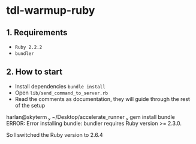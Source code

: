 # tdl-warmup-ruby


## 1. Requirements

- `Ruby 2.2.2`
- `bundler`

## 2. How to start

- Install dependencies `bundle install`
- Open `lib/send_command_to_server.rb`
- Read the comments as documentation, they will guide through the rest of the setup

harlan@skyterm  ~/Desktop/accelerate_runner  gem install bundle  
ERROR:  Error installing bundle:
 bundler requires Ruby version >= 2.3.0.

So I switched the Ruby version to 2.6.4

